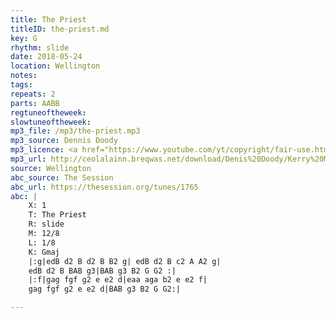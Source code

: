 ```yaml
---
title: The Priest
titleID: the-priest.md
key: G
rhythm: slide
date: 2018-05-24
location: Wellington 
notes:
tags: 
repeats: 2 
parts: AABB 
regtuneoftheweek:
slowtuneoftheweek:
mp3_file: /mp3/the-priest.mp3
mp3_source: Dennis Doody
mp3_licence: <a href="https://www.youtube.com/yt/copyright/fair-use.html">Fair Use</a>
mp3_url: http://ceolalainn.breqwas.net/download/Denis%20Doody/Kerry%20Music/
source: Wellington
abc_source: The Session
abc_url: https://thesession.org/tunes/1765
abc: |
    X: 1
    T: The Priest
    R: slide
    M: 12/8
    L: 1/8
    K: Gmaj
    |:g|edB d2 B d2 B B2 g| edB d2 B c2 A A2 g|
    edB d2 B BAB g3|BAB g3 B2 G G2 :|
    |:f|gag fgf g2 e e2 d|eaa aga b2 e e2 f|
    gag fgf g2 e e2 d|BAB g3 B2 G G2:|

---
```

